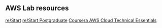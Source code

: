 ## AWS Lab resources 

[re/Start](./reStart)
[re/Start Postgraduate](./postgraduate)
[Coursera AWS Cloud Technical Essentials](./Technical-Essentials)
